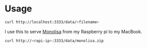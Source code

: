 # Usage

```sh
curl http://localhost:3333/data/<filename>
```

I use this to serve [Monolisa](https://monolisa.dev) from my Raspberry pi to my MacBook.

```sh
curl http://<rapi-ip>:3333/data/monolisa.zip
```
